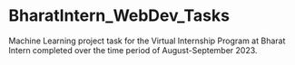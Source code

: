 # BharatIntern_WebDev_Tasks
Machine Learning project task for the Virtual Internship Program at Bharat Intern completed over the time period of August-September 2023.
